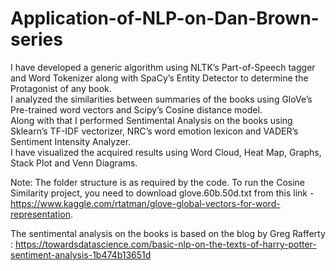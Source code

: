 # Application-of-NLP-on-Dan-Brown-series
I have developed a generic algorithm using NLTK’s Part-of-Speech tagger and Word Tokenizer along with SpaCy’s Entity Detector to determine the Protagonist of any book.  
I analyzed the similarities between summaries of the books using GloVe’s Pre-trained word vectors and Scipy’s Cosine distance model.   
Along with that I performed Sentimental Analysis on the books using Sklearn’s TF-IDF vectorizer, NRC’s word emotion lexicon and VADER’s Sentiment Intensity Analyzer.  
I have visualized the acquired results using Word Cloud, Heat Map, Graphs, Stack Plot and Venn Diagrams.  


Note: The folder structure is as required by the code. To run the Cosine Similarity project, you need to download glove.60b.50d.txt from this link - https://www.kaggle.com/rtatman/glove-global-vectors-for-word-representation.

The sentimental analysis on the books is based on the blog by Greg Rafferty : https://towardsdatascience.com/basic-nlp-on-the-texts-of-harry-potter-sentiment-analysis-1b474b13651d 


